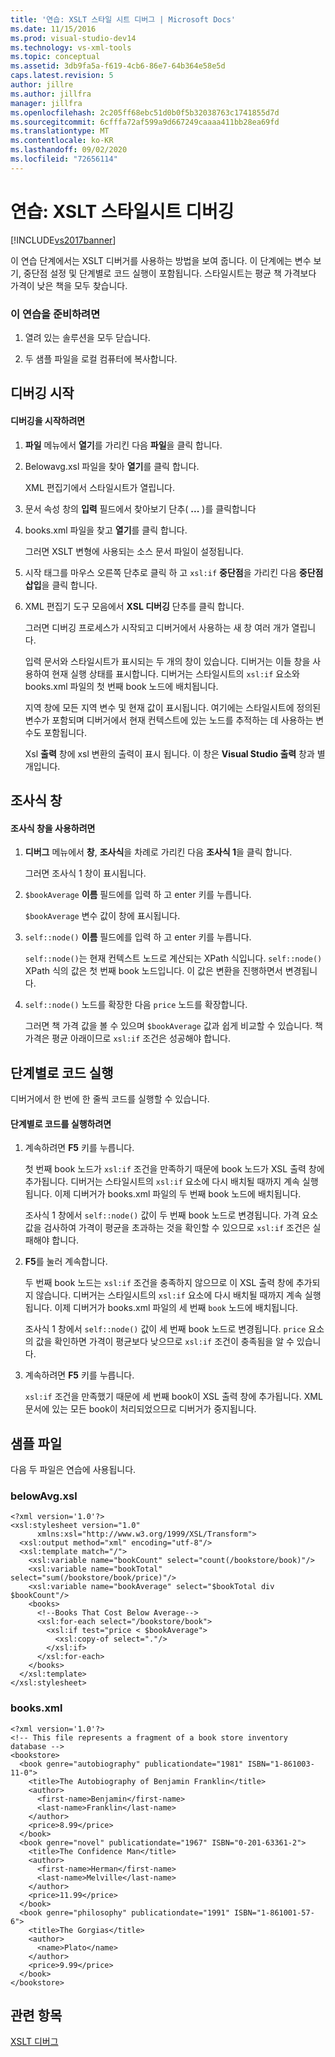 ```yaml
---
title: '연습: XSLT 스타일 시트 디버그 | Microsoft Docs'
ms.date: 11/15/2016
ms.prod: visual-studio-dev14
ms.technology: vs-xml-tools
ms.topic: conceptual
ms.assetid: 3db9fa5a-f619-4cb6-86e7-64b364e58e5d
caps.latest.revision: 5
author: jillre
ms.author: jillfra
manager: jillfra
ms.openlocfilehash: 2c205ff68ebc51d0b0f5b32038763c1741855d7d
ms.sourcegitcommit: 6cfffa72af599a9d667249caaaa411bb28ea69fd
ms.translationtype: MT
ms.contentlocale: ko-KR
ms.lasthandoff: 09/02/2020
ms.locfileid: "72656114"
---
```

# <a name="walkthrough-debug-an-xslt-style-sheet"></a>연습: XSLT 스타일시트 디버깅
[!INCLUDE[vs2017banner](../includes/vs2017banner.md)]

이 연습 단계에서는 XSLT 디버거를 사용하는 방법을 보여 줍니다. 이 단계에는 변수 보기, 중단점 설정 및 단계별로 코드 실행이 포함됩니다. 스타일시트는 평균 책 가격보다 가격이 낮은 책을 모두 찾습니다.

### <a name="to-prepare-for-this-walkthrough"></a>이 연습을 준비하려면

1. 열려 있는 솔루션을 모두 닫습니다.

2. 두 샘플 파일을 로컬 컴퓨터에 복사합니다.

## <a name="start-debugging"></a>디버깅 시작

#### <a name="to-start-debugging"></a>디버깅을 시작하려면

1. **파일** 메뉴에서 **열기**를 가리킨 다음 **파일**을 클릭 합니다.

2. Belowavg.xsl 파일을 찾아 **열기**를 클릭 합니다.

    XML 편집기에서 스타일시트가 열립니다.

3. 문서 속성 창의 **입력** 필드에서 찾아보기 단추( **...** )를 클릭합니다

4. books.xml 파일을 찾고 **열기**를 클릭 합니다.

    그러면 XSLT 변형에 사용되는 소스 문서 파일이 설정됩니다.

5. 시작 태그를 마우스 오른쪽 단추로 클릭 하 고 `xsl:if` **중단점**을 가리킨 다음 **중단점 삽입**을 클릭 합니다.

6. XML 편집기 도구 모음에서 **XSL 디버깅** 단추를 클릭 합니다.

   그러면 디버깅 프로세스가 시작되고 디버거에서 사용하는 새 창 여러 개가 열립니다.

   입력 문서와 스타일시트가 표시되는 두 개의 창이 있습니다. 디버거는 이들 창을 사용하여 현재 실행 상태를 표시합니다. 디버거는 스타일시트의 `xsl:if` 요소와 books.xml 파일의 첫 번째 book 노드에 배치됩니다.

   지역 창에 모든 지역 변수 및 현재 값이 표시됩니다. 여기에는 스타일시트에 정의된 변수가 포함되며 디버거에서 현재 컨텍스트에 있는 노드를 추적하는 데 사용하는 변수도 포함됩니다.

   Xsl **출력** 창에 xsl 변환의 출력이 표시 됩니다. 이 창은 **Visual Studio 출력** 창과 별개입니다.

## <a name="watch-window"></a>조사식 창

#### <a name="to-use-the-watch-window"></a>조사식 창을 사용하려면

1. **디버그** 메뉴에서 **창**, **조사식**을 차례로 가리킨 다음 **조사식 1**을 클릭 합니다.

     그러면 조사식 1 창이 표시됩니다.

2. `$bookAverage` **이름** 필드에를 입력 하 고 enter 키를 누릅니다.

     `$bookAverage` 변수 값이 창에 표시됩니다.

3. `self::node()` **이름** 필드에를 입력 하 고 enter 키를 누릅니다.

     `self::node()`는 현재 컨텍스트 노드로 계산되는 XPath 식입니다. `self::node()` XPath 식의 값은 첫 번째 book 노드입니다. 이 값은 변환을 진행하면서 변경됩니다.

4. `self::node()` 노드를 확장한 다음 `price` 노드를 확장합니다.

     그러면 책 가격 값을 볼 수 있으며 `$bookAverage` 값과 쉽게 비교할 수 있습니다. 책 가격은 평균 아래이므로 `xsl:if` 조건은 성공해야 합니다.

## <a name="step-through-the-code"></a>단계별로 코드 실행
 디버거에서 한 번에 한 줄씩 코드를 실행할 수 있습니다.

#### <a name="to-step-through-the-code"></a>단계별로 코드를 실행하려면

1. 계속하려면 **F5** 키를 누릅니다.

     첫 번째 book 노드가 `xsl:if` 조건을 만족하기 때문에 book 노드가 XSL 출력 창에 추가됩니다. 디버거는 스타일시트의 `xsl:if` 요소에 다시 배치될 때까지 계속 실행됩니다. 이제 디버거가 books.xml 파일의 두 번째 book 노드에 배치됩니다.

     조사식 1 창에서 `self::node()` 값이 두 번째 book 노드로 변경됩니다. 가격 요소 값을 검사하여 가격이 평균을 초과하는 것을 확인할 수 있으므로 `xsl:if` 조건은 실패해야 합니다.

2. **F5**를 눌러 계속합니다.

     두 번째 book 노드는 `xsl:if` 조건을 충족하지 않으므로 이 XSL 출력 창에 추가되지 않습니다. 디버거는 스타일시트의 `xsl:if` 요소에 다시 배치될 때까지 계속 실행됩니다. 이제 디버거가 books.xml 파일의 세 번째 `book` 노드에 배치됩니다.

     조사식 1 창에서 `self::node()` 값이 세 번째 book 노드로 변경됩니다. `price` 요소의 값을 확인하면 가격이 평균보다 낮으므로 `xsl:if` 조건이 충족됨을 알 수 있습니다.

3. 계속하려면 **F5** 키를 누릅니다.

     `xsl:if` 조건을 만족했기 때문에 세 번째 book이 XSL 출력 창에 추가됩니다. XML 문서에 있는 모든 book이 처리되었으므로 디버거가 중지됩니다.

## <a name="sample-files"></a>샘플 파일
 다음 두 파일은 연습에 사용됩니다.

### <a name="belowavgxsl"></a>belowAvg.xsl

```
<?xml version='1.0'?>
<xsl:stylesheet version="1.0"
      xmlns:xsl="http://www.w3.org/1999/XSL/Transform">
  <xsl:output method="xml" encoding="utf-8"/>
  <xsl:template match="/">
    <xsl:variable name="bookCount" select="count(/bookstore/book)"/>
    <xsl:variable name="bookTotal" select="sum(/bookstore/book/price)"/>
    <xsl:variable name="bookAverage" select="$bookTotal div $bookCount"/>
    <books>
      <!--Books That Cost Below Average-->
      <xsl:for-each select="/bookstore/book">
        <xsl:if test="price < $bookAverage">
          <xsl:copy-of select="."/>
        </xsl:if>
      </xsl:for-each>
    </books>
  </xsl:template>
</xsl:stylesheet>
```

### <a name="booksxml"></a>books.xml

```
<?xml version='1.0'?>
<!-- This file represents a fragment of a book store inventory database -->
<bookstore>
  <book genre="autobiography" publicationdate="1981" ISBN="1-861003-11-0">
    <title>The Autobiography of Benjamin Franklin</title>
    <author>
      <first-name>Benjamin</first-name>
      <last-name>Franklin</last-name>
    </author>
    <price>8.99</price>
  </book>
  <book genre="novel" publicationdate="1967" ISBN="0-201-63361-2">
    <title>The Confidence Man</title>
    <author>
      <first-name>Herman</first-name>
      <last-name>Melville</last-name>
    </author>
    <price>11.99</price>
  </book>
  <book genre="philosophy" publicationdate="1991" ISBN="1-861001-57-6">
    <title>The Gorgias</title>
    <author>
      <name>Plato</name>
    </author>
    <price>9.99</price>
  </book>
</bookstore>
```

## <a name="see-also"></a>관련 항목
 [XSLT 디버그](../xml-tools/debugging-xslt.md)
